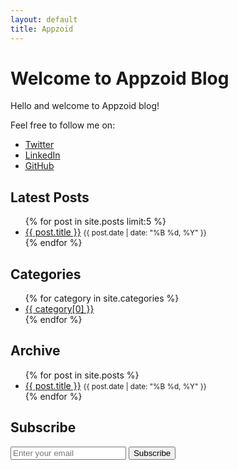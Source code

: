 ```yaml
---
layout: default
title: Appzoid
---
```


# Welcome to Appzoid Blog

Hello and welcome to Appzoid blog!

Feel free to follow me on:
- [Twitter](https://twitter.com/lsoica)
- [LinkedIn](https://linkedin.com/in/lsoi)
- [GitHub](https://github.com/lsoica)

## Latest Posts

<ul>
  {% for post in site.posts limit:5 %}
    <li>
      <a href="{{ post.url }}">{{ post.title }}</a>
      <small>{{ post.date | date: "%B %d, %Y" }}</small>
    </li>
  {% endfor %}
</ul>

## Categories

<ul>
  {% for category in site.categories %}
    <li>
      <a href="/categories/{{ category[0] }}">{{ category[0] }}</a>
    </li>
  {% endfor %}
</ul>

## Archive

<ul>
  {% for post in site.posts %}
    <li>
      <a href="{{ post.url }}">{{ post.title }}</a>
      <small>{{ post.date | date: "%B %d, %Y" }}</small>
    </li>
  {% endfor %}
</ul>

## Subscribe

<form action="https://example.us10.list-manage.com/subscribe/post" method="post">
  <input type="email" name="EMAIL" placeholder="Enter your email" required>
  <button type="submit">Subscribe</button>
</form>
